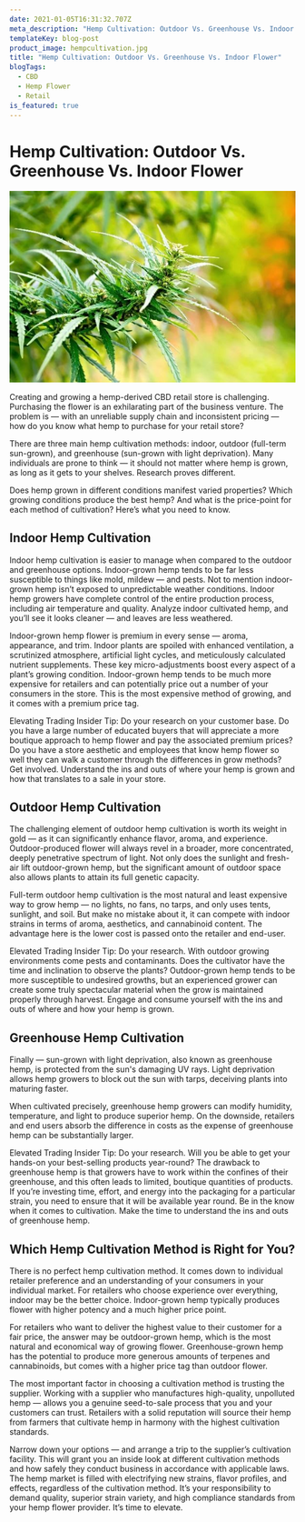 ```yaml
---
date: 2021-01-05T16:31:32.707Z
meta_description: "Hemp Cultivation: Outdoor Vs. Greenhouse Vs. Indoor Flower"
templateKey: blog-post
product_image: hempcultivation.jpg
title: "Hemp Cultivation: Outdoor Vs. Greenhouse Vs. Indoor Flower"
blogTags:
  - CBD
  - Hemp Flower
  - Retail
is_featured: true
---
```

# Hemp Cultivation: Outdoor Vs. Greenhouse Vs. Indoor Flower

![Hemp Cultivation: Outdoor Vs. Greenhouse Vs. Indoor Flower](greenhouseflower.jpg "Hemp Cultivation: Outdoor Vs. Greenhouse Vs. Indoor Flower")

Creating and growing a hemp-derived CBD retail store is challenging. Purchasing the flower is an exhilarating part of the business venture. The problem is — with an unreliable supply chain and inconsistent pricing — how do you know what hemp to purchase for your retail store?

There are three main hemp cultivation methods: indoor, outdoor (full-term sun-grown), and greenhouse (sun-grown with light deprivation). Many individuals are prone to think — it should not matter where hemp is grown, as long as it gets to your shelves. Research proves different. 

Does hemp grown in different conditions manifest varied properties? Which growing conditions produce the best hemp? And what is the price-point for each method of cultivation? Here’s what you need to know.

## Indoor Hemp Cultivation

Indoor hemp cultivation is easier to manage when compared to the outdoor and greenhouse options. Indoor-grown hemp tends to be far less susceptible to things like mold, mildew — and pests. Not to mention indoor-grown hemp isn’t exposed to unpredictable weather conditions. Indoor hemp growers have complete control of the entire production process, including air temperature and quality. Analyze indoor cultivated hemp, and you’ll see it looks cleaner — and leaves are less weathered. 

Indoor-grown hemp flower is premium in every sense — aroma, appearance, and trim. Indoor plants are spoiled with enhanced ventilation, a scrutinized atmosphere, artificial light cycles, and meticulously calculated nutrient supplements. These key micro-adjustments boost every aspect of a plant’s growing condition. Indoor-grown hemp tends to be much more expensive for retailers and can potentially price out a number of your consumers in the store. This is the most expensive method of growing, and it comes with a premium price tag. 

Elevating Trading Insider Tip: Do your research on your customer base. Do you have a large number of educated buyers that will appreciate a more boutique approach to hemp flower and pay the associated premium prices? Do you have a store aesthetic and employees that know hemp flower so well they can walk a customer through the differences in grow methods? Get involved. Understand the ins and outs of where your hemp is grown and how that translates to a sale in your store. 

## Outdoor Hemp Cultivation

The challenging element of outdoor hemp cultivation is worth its weight in gold — as it can significantly enhance flavor, aroma, and experience. Outdoor-produced flower will always revel in a broader, more concentrated, deeply penetrative spectrum of light. Not only does the sunlight and fresh-air lift outdoor-grown hemp, but the significant amount of outdoor space also allows plants to attain its full genetic capacity. 

Full-term outdoor hemp cultivation is the most natural and least expensive way to grow hemp — no lights, no fans, no tarps, and only uses tents, sunlight, and soil. But make no mistake about it, it can compete with indoor strains in terms of aroma, aesthetics, and cannabinoid content. The advantage here is the lower cost is passed onto the retailer and end-user. 

Elevated Trading Insider Tip: Do your research. With outdoor growing environments come pests and contaminants. Does the cultivator have the time and inclination to observe the plants? Outdoor-grown hemp tends to be more susceptible to undesired growths, but an experienced grower can create some truly spectacular material when the grow is maintained properly through harvest. Engage and consume yourself with the ins and outs of where and how your hemp is grown.

## Greenhouse Hemp Cultivation

Finally — sun-grown with light deprivation, also known as greenhouse hemp, is protected from the sun's damaging UV rays. Light deprivation allows hemp growers to block out the sun with tarps, deceiving plants into maturing faster. 

When cultivated precisely, greenhouse hemp growers can modify humidity, temperature, and light to produce superior hemp. On the downside, retailers and end users absorb the difference in costs as the expense of greenhouse hemp can be substantially larger.

Elevated Trading Insider Tip: Do your research. Will you be able to get your hands-on your best-selling products year-round? The drawback to greenhouse hemp is that growers have to work within the confines of their greenhouse, and this often leads to limited, boutique quantities of products. If you’re investing time, effort, and energy into the packaging for a particular strain, you need to ensure that it will be available year round. Be in the know when it comes to cultivation. Make the time to understand the ins and outs of greenhouse hemp.

## Which Hemp Cultivation Method is Right for You?

There is no perfect hemp cultivation method. It comes down to individual retailer preference and an understanding of your consumers in your individual market. For retailers who choose experience over everything, indoor may be the better choice. Indoor-grown hemp typically produces flower with higher potency and a much higher price point. 

For retailers who want to deliver the highest value to their customer for a fair price, the answer may be outdoor-grown hemp, which is the most natural and economical way of growing flower. Greenhouse-grown hemp has the potential to produce more generous amounts of terpenes and cannabinoids, but comes with a higher price tag than outdoor flower. 

The most important factor in choosing a cultivation method is trusting the supplier. Working with a supplier who manufactures high-quality, unpolluted hemp — allows you a genuine seed-to-sale process that you and your customers can trust. Retailers with a solid reputation will source their hemp from farmers that cultivate hemp in harmony with the highest cultivation standards.

Narrow down your options — and arrange a trip to the supplier’s cultivation facility. This will grant you an inside look at different cultivation methods and how safely they conduct business in accordance with applicable laws. The hemp market is filled with electrifying new strains, flavor profiles, and effects, regardless of the cultivation method. It’s your responsibility to demand quality, superior strain variety, and high compliance standards from your hemp flower provider. It’s time to elevate.